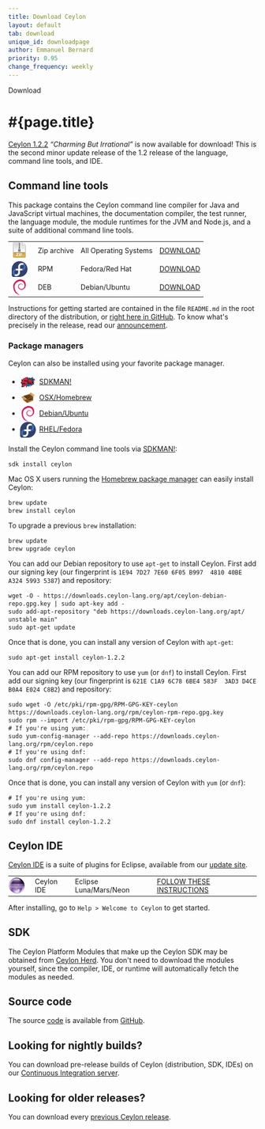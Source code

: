 ```yaml
---
title: Download Ceylon
layout: default
tab: download
unique_id: downloadpage
author: Emmanuel Bernard
priority: 0.95
change_frequency: weekly
---
```

<div id="banner"><div id="text">Download</div></div>

# #{page.title}

[Ceylon 1.2.2][1.2.2] _&ldquo;Charming But Irrational&rdquo;_ 
is now available for download! This is the second minor update release of
the 1.2 release of the language, command line tools, and IDE.

## Command line tools

This package contains the Ceylon command line compiler for 
Java and JavaScript virtual machines, the documentation 
compiler, the test runner, the language module, the module 
runtimes for the JVM and Node.js, and a suite of additional 
command line tools.

[1.2.2]: /blog/2016/03/11/ceylon-1-2-2/

<table>
    <tr>
        <td>
        <a href="/download/dist/1_2_2" 
           title='Download the Zip archive'
           onClick="javascript: _gaq.push(['_trackPageview', '/download/dist/1_2_2?utm_source=download&amp;utm_medium=web&amp;utm_content=dist&amp;utm_campaign=latestrelease']);">
           <img src="/images/download/package-zip.png" style="vertical-align: middle; float: right; margin-right: 0.5em"/>
        </a>
        </td>
        <td>Zip archive</td>
        <td>All Operating Systems</td>
        <td>
        <a href="/download/dist/1_2_2" 
           title='Download the Zip archive'
           class='bubble-button'
           onClick="javascript: _gaq.push(['_trackPageview', '/download/dist/1_2_2?utm_source=download&amp;utm_medium=web&amp;utm_content=dist&amp;utm_campaign=latestrelease']);">
           DOWNLOAD
        </a>
        </td>
    </tr>
    <tr>
        <td>
        <a href="/download/dist/1_2_2_rpm" 
           title='Download the RPM'
           onClick="javascript: _gaq.push(['_trackPageview', '/download/dist/1_2_2_rpm?utm_source=download&amp;utm_medium=web&amp;utm_content=dist&amp;utm_campaign=latestrelease']);">
           <img src="/images/download/package-fedora.png" style="vertical-align: middle; float: right; margin-right: 0.5em"/>
        </a>
        </td>
        <td>RPM</td>
        <td>Fedora/Red Hat</td>
        <td>
        <a href="/download/dist/1_2_2_rpm" 
           title='Download the RPM'
           class='bubble-button'
           onClick="javascript: _gaq.push(['_trackPageview', '/download/dist/1_2_2_rpm?utm_source=download&amp;utm_medium=web&amp;utm_content=dist&amp;utm_campaign=latestrelease']);">
           DOWNLOAD
        </a>
        </td>
    </tr>
    <tr>
        <td>
        <a href="/download/dist/1_2_2_deb" 
           title='Download the Debian package'
           onClick="javascript: _gaq.push(['_trackPageview', '/download/dist/1_2_2_deb?utm_source=download&amp;utm_medium=web&amp;utm_content=dist&amp;utm_campaign=latestrelease']);">
           <img src="/images/download/package-debian.png" style="vertical-align: middle; float: right; margin-right: 0.5em"/>
        </a>
        </td>
        <td>DEB</td>
        <td>Debian/Ubuntu</td>
        <td>
        <a href="/download/dist/1_2_2_deb" 
           title='Download the Debian package'
           class='bubble-button'
           onClick="javascript: _gaq.push(['_trackPageview', '/download/dist/1_2_2_deb?utm_source=download&amp;utm_medium=web&amp;utm_content=dist&amp;utm_campaign=latestrelease']);">
           DOWNLOAD
        </a>
        </td>
    </tr>
</table>

Instructions for getting started are contained in the file
`README.md` in the root directory of the distribution, or
[right here in GitHub][ceylon-dist readme]. To know what's 
precisely in the release, read our [announcement][1.2.2].

[ceylon-dist readme]: https://github.com/ceylon/ceylon-dist/blob/master/README.md 

### Package managers

Ceylon can also be installed using your favorite package manager.

<ul class="nav nav-tabs">
  <li role="presentation" class="active">
    <a href="#home" aria-controls="sdkman" role="tab" data-toggle="tab"
     ><img src="/images/download/package-sdkman.png" style="vertical-align: middle; margin-right: 0.5em"
      />SDKMAN!</a>
  </li>
  <li role="presentation">
    <a href="#profile" aria-controls="osx" role="tab" data-toggle="tab"
     ><img src="/images/download/package-homebrew.png" style="vertical-align: middle; margin-right: 0.5em"
      />OSX/Homebrew</a>
  </li>
  <li role="presentation">
    <a href="#messages" aria-controls="debian" role="tab" data-toggle="tab"
     ><img src="/images/download/package-debian.png" style="vertical-align: middle; margin-right: 0.5em"
      />Debian/Ubuntu</a>
  </li>
  <li role="presentation">
    <a href="#messages" aria-controls="fedora" role="tab" data-toggle="tab"
     ><img src="/images/download/package-fedora.png" style="vertical-align: middle; margin-right: 0.5em"
      />RHEL/Fedora</a>
  </li>
</ul>

<div class="tab-content">
  <div role="tabpanel" class="tab-pane fade in active" id="sdkman">

<p>
Install the Ceylon command line tools via <a href="http://sdkman.io">SDKMAN!</a>:
</p>

<pre data-language="shell"><code class="rainbow">sdk install ceylon</code></pre>
  </div>
  <div role="tabpanel" class="tab-pane fade" id="osx">
<p>
Mac OS X users running the <a href="http://mxcl.github.com/homebrew">Homebrew package manager</a>
can easily install Ceylon:
</p>

<pre data-language="shell"><code class="rainbow">brew update
brew install ceylon</code></pre>

<p>
To upgrade a previous <code>brew</code> installation:
</p>

<pre data-language="shell"><code class="rainbow">brew update
brew upgrade ceylon</code></pre>
  </div>
  <div role="tabpanel" class="tab-pane fade" id="debian">
<p>
You can add our Debian repository to use <code>apt-get</code> to install Ceylon. First add our signing key (our fingerprint
is <code>1E94 7D27 7E60 6F05 B997  4810 40BE A324 5993 5387</code>) and repository:
</p>

<pre data-language="shell"><code class="rainbow">wget -O - https://downloads.ceylon-lang.org/apt/ceylon-debian-repo.gpg.key | sudo apt-key add -
sudo add-apt-repository "deb https://downloads.ceylon-lang.org/apt/ unstable main"
sudo apt-get update</code></pre>

<p>
Once that is done, you can install any version of Ceylon with <code>apt-get</code>:
</p>

<pre data-language="shell"><code class="rainbow">sudo apt-get install ceylon-1.2.2</code></pre>
  </div>
  <div role="tabpanel" class="tab-pane fade" id="fedora">
<p>
You can add our RPM repository to use <code>yum</code> (or <code>dnf</code>) to install Ceylon. 
First add our signing key (our fingerprint
is <code>621E C1A9 6C78 6BE4 583F  3AD3 D4CE B0A4 E024 C8B2</code>) and repository:
</p>

<pre data-language="shell"><code class="rainbow">sudo wget -O /etc/pki/rpm-gpg/RPM-GPG-KEY-ceylon https://downloads.ceylon-lang.org/rpm/ceylon-rpm-repo.gpg.key
sudo rpm --import /etc/pki/rpm-gpg/RPM-GPG-KEY-ceylon
# If you're using yum:
sudo yum-config-manager --add-repo https://downloads.ceylon-lang.org/rpm/ceylon.repo
# If you're using dnf:
sudo dnf config-manager --add-repo https://downloads.ceylon-lang.org/rpm/ceylon.repo</code></pre>

<p>
Once that is done, you can install any version of Ceylon with <code>yum</code> (or <code>dnf</code>):
</p>

<pre data-language="shell"><code class="rainbow"># If you're using yum:
sudo yum install ceylon-1.2.2
# If you're using dnf:
sudo dnf install ceylon-1.2.2</code></pre>
  </div>
</div>

## Ceylon IDE

[Ceylon IDE][ide] is a suite of plugins for Eclipse, available 
from our [update site][update site].

[ide]: /documentation/current/ide
[update site]: /documentation/current/ide/install?utm_source=download&utm_medium=web&utm_content=ide-install&utm_campaign=IDE_latestrelease

<table>
    <tr>
        <td>
        <a href="/documentation/current/ide/install" 
           title='Install the IDE'
           onClick="javascript: _gaq.push(['_trackPageview', '/documentation/current/ide/install?utm_source=download&amp;utm_medium=web&amp;utm_content=dist&amp;utm_campaign=latestrelease']);">
           <img src="/images/download/eclipse-ide.png" style="vertical-align: middle; float: right; margin-right: 0.5em"/>
        </a>
        </td>
        <td>Ceylon IDE</td>
        <td>Eclipse Luna/Mars/Neon</td>
        <td>
        <a href="/documentation/current/ide/install" 
           title='Install the IDE'
           class='bubble-button'
           onClick="javascript: _gaq.push(['_trackPageview', '/documentation/current/ide/install?utm_source=download&amp;utm_medium=web&amp;utm_content=dist&amp;utm_campaign=latestrelease']);">
           FOLLOW THESE INSTRUCTIONS
        </a>
        </td>
    </tr>
</table>

<!--
<table>
    <tr>
        <td>
        <a href='http://marketplace.eclipse.org/marketplace-client-intro?mpc_install=185799' 
          title='Drag and drop into a running Eclipse Luna workspace to install Ceylon IDE'>
          <img src='http://marketplace.eclipse.org/misc/installbutton.png' style="vertical-align: middle; float: right; margin-right: 0.5em"/>
        </a>
        </td>
        <td>Ceylon IDE</td>
        <td>Eclipse Luna</td>
        <td>
        <a href='http://marketplace.eclipse.org/marketplace-client-intro?mpc_install=185799' 
           title='Drag and drop into a running Eclipse Indigo workspace to install Ceylon IDE' 
           style='font-weight:bold;text-decoration:none'> 
          drag and drop into a running Eclipse workspace
        </a>
        </td>
    </tr>
</table>
-->

After installing, go to `Help > Welcome to Ceylon` to get started.

## SDK

The Ceylon Platform Modules that make up the Ceylon SDK may be 
obtained from [Ceylon Herd](https://herd.ceylon-lang.org). 
You don't need to download the modules yourself, since the
compiler, IDE, or runtime will automatically fetch the modules 
as needed.

## Source code

The source [code](/code) is available from [GitHub](http://ceylon.github.com).

## Looking for nightly builds?

You can download pre-release builds of Ceylon (distribution, SDK, IDEs) on our
[Continuous Integration server](https://ci-ceylon.rhcloud.com/).

## Looking for older releases?

You can download every [previous Ceylon release](/download-archive).

